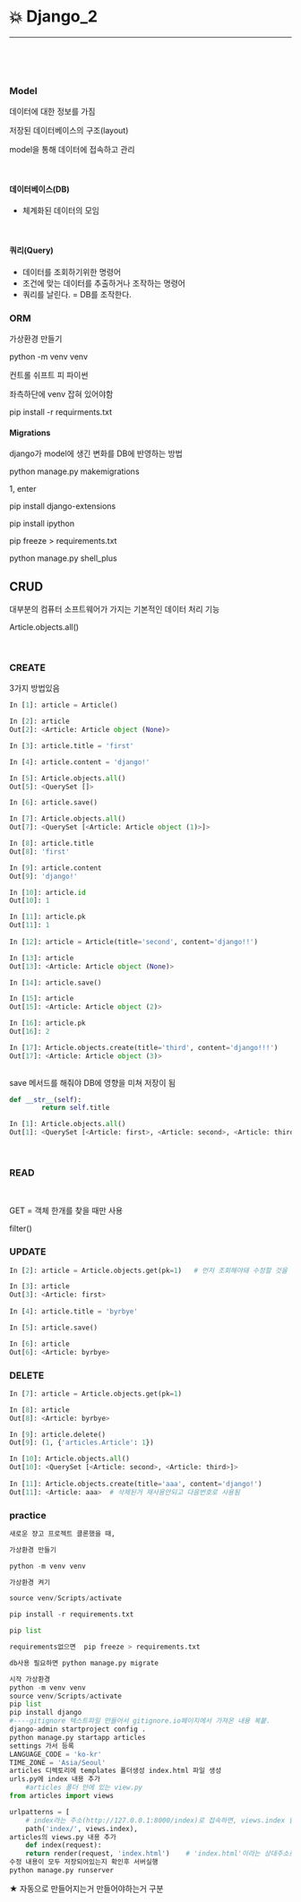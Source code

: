 # :boom: Django_2

---

​	

​								

### Model

데이터에 대한 정보를 가짐

저장된 데이터베이스의 구조(layout)

model을 통해 데이터에 접속하고 관리

​															

#### 데이터베이스(DB)

- 체계화된 데이터의 모임

  ​									

#### 쿼리(Query)	

- 데이터를 조회하기위한 명령어
- 조건에 맞는 데이터를 추출하거나 조작하는 명령어
- 쿼리를 날린다.  = DB를 조작한다.



### ORM



가상환경 만들기

python -m venv venv



컨트롤 쉬프트 피 파이썬 

좌측하단에 venv 잡혀 있어야함



pip install -r requirments.txt



#### Migrations

django가 model에 생긴 변화를 DB에 반영하는 방법



python manage.py makemigrations

1, enter

pip install django-extensions

pip install ipython

pip freeze > requirements.txt

python manage.py shell_plus



## CRUD

대부분의 컴퓨터 소프트웨어가 가지는 기본적인 데이터 처리 기능

Article.objects.all()

​													

### CREATE

 3가지 방법있음

```python
In [1]: article = Article()

In [2]: article
Out[2]: <Article: Article object (None)>

In [3]: article.title = 'first'

In [4]: article.content = 'django!'

In [5]: Article.objects.all()
Out[5]: <QuerySet []>

In [6]: article.save()

In [7]: Article.objects.all()
Out[7]: <QuerySet [<Article: Article object (1)>]>

In [8]: article.title
Out[8]: 'first'

In [9]: article.content
Out[9]: 'django!'

In [10]: article.id
Out[10]: 1

In [11]: article.pk
Out[11]: 1
    
In [12]: article = Article(title='second', content='django!!')

In [13]: article
Out[13]: <Article: Article object (None)>

In [14]: article.save()

In [15]: article
Out[15]: <Article: Article object (2)>

In [16]: article.pk
Out[16]: 2

In [17]: Article.objects.create(title='third', content='django!!!')
Out[17]: <Article: Article object (3)>
    
```



save 메서드를 해줘야 DB에 영향을 미쳐 저장이 됨



```python
def __str__(self):
        return self.title

In [1]: Article.objects.all()
Out[1]: <QuerySet [<Article: first>, <Article: second>, <Article: third>]>
```

​														

### READ

​				

GET = 객체 한개를 찾을 때만 사용

filter()



### UPDATE



```python
In [2]: article = Article.objects.get(pk=1)   # 먼저 조회해야돼 수정할 것을

In [3]: article
Out[3]: <Article: first>
        
In [4]: article.title = 'byrbye'

In [5]: article.save()

In [6]: article
Out[6]: <Article: byrbye>        
```



### DELETE

```python
In [7]: article = Article.objects.get(pk=1)

In [8]: article
Out[8]: <Article: byrbye>

In [9]: article.delete()
Out[9]: (1, {'articles.Article': 1})

In [10]: Article.objects.all()
Out[10]: <QuerySet [<Article: second>, <Article: third>]>
    
In [11]: Article.objects.create(title='aaa', content='django!')
Out[11]: <Article: aaa>  # 삭제된거 재사용안되고 다음번호로 사용됨
```



### practice



```python
새로운 쟝고 프로젝트 클론했을 때,

가상환경 만들기

python -m venv venv

가상환경 켜기

source venv/Scripts/activate

pip install -r requirements.txt

pip list

requirements없으면  pip freeze > requirements.txt

db사용 필요하면 python manage.py migrate
```



```python
시작 가상환경
python -m venv venv
source venv/Scripts/activate
pip list
pip install django
#----gitignore 텍스트파일 만들어서 gitignore.io페이지에서 가져온 내용 복붙.
django-admin startproject config .
python manage.py startapp articles
settings 가서 등록
LANGUAGE_CODE = 'ko-kr'
TIME_ZONE = 'Asia/Seoul'
articles 디렉토리에 templates 폴더생성 index.html 파일 생성
urls.py에 index 내용 추가 
	#articles 폴더 안에 있는 view.py
from articles import views

urlpatterns = [
    # index라는 주소(http://127.0.0.1:8000/index)로 접속하면, views.index 함수를 실행
    path('index/', views.index),
articles의 views.py 내용 추가
    def index(request):
    return render(request, 'index.html')    # 'index.html'이라는 상대주소로도 참고 가능
수정 내용이 모두 저장되어있는지 확인후 서버실행
python manage.py runserver
```

★ 자동으로 만들어지는거 만들어야하는거 구분

